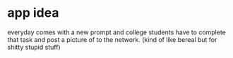 # app idea

everyday comes with a new prompt and college students have to complete that task and post a picture of to the network. (kind of like bereal but for shitty stupid stuff)
